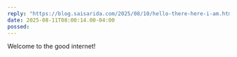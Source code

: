 ```yaml
---
reply: "https://blog.saisarida.com/2025/08/10/hello-there-here-i-am.html"
date: 2025-08-11T08:00:14.00-04:00
possed: 
---
```


Welcome to the good internet!